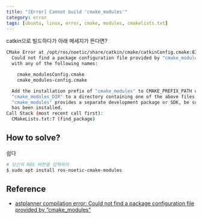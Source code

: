 ```yaml
---
title: "[Error] Cannot build 'cmake_modules'"
category: error
tags: [ubuntu, linux, error, cmake, modules, cmakelists.txt]
---
```


catkin으로 빌드하다가 아래 메세지가 뜬다면?

~~~bash
CMake Error at /opt/ros/noetic/share/catkin/cmake/catkinConfig.cmake:83 (find_package):
  Could not find a package configuration file provided by "cmake_modules"
  with any of the following names:

    cmake_modulesConfig.cmake
    cmake_modules-config.cmake

  Add the installation prefix of "cmake_modules" to CMAKE_PREFIX_PATH or set
  "cmake_modules_DIR" to a directory containing one of the above files.  If
  "cmake_modules" provides a separate development package or SDK, be sure it
  has been installed.
Call Stack (most recent call first):
  CMakeLists.txt:7 (find_package)
~~~

## How to solve?

쉽다 

~~~bash
# 당신의 ROS 버전을 입력하라
$ sudo apt install ros-noetic-cmake-modules
~~~

## Reference
* [astplanner compilation error: Could not find a package configuration file provided by “cmake_modules”](https://programmerah.com/fastplanner-compilation-error-could-not-find-a-package-configuration-file-provided-by-cmake_modules-26880/)